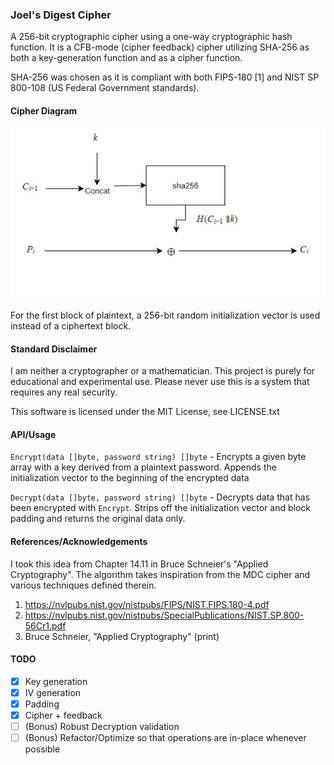 ### Joel's Digest Cipher

A 256-bit cryptographic cipher using a one-way cryptographic hash function. It is a CFB-mode (cipher feedback) cipher utilizing SHA-256 as both a key-generation function and as a cipher function.

SHA-256 was chosen as it is compliant with both FIPS-180 [1] and NIST SP 800-108 (US Federal Government standards).

#### Cipher Diagram

![](diagram.jpg)

For the first block of plaintext, a 256-bit random initialization vector is used instead of a ciphertext block.

#### Standard Disclaimer
I am neither a cryptographer or a mathematician. This project is purely for educational and experimental use. Please never use this is a system that requires any real security.

This software is licensed under the MIT License, see LICENSE.txt

#### API/Usage
`Encrypt(data []byte, password string) []byte` - Encrypts a given byte array with a key derived from a plaintext password. Appends the initialization vector to the beginning of the encrypted data

`Decrypt(data []byte, password string) []byte` - Decrypts data that has been encrypted with `Encrypt`. Strips off the initialization vector and block padding and returns the original data only.
#### References/Acknowledgements
I took this idea from Chapter 14.11 in Bruce Schneier's "Applied Cryptography". The algorithm takes inspiration from the MDC cipher and various techniques defined therein.

1. https://nvlpubs.nist.gov/nistpubs/FIPS/NIST.FIPS.180-4.pdf
2. https://nvlpubs.nist.gov/nistpubs/SpecialPublications/NIST.SP.800-56Cr1.pdf
3. Bruce Schneier, "Applied Cryptography" (print)


#### TODO
- [x] Key generation
- [x] IV generation
- [x] Padding
- [x] Cipher + feedback
- [ ] (Bonus) Robust Decryption validation
- [ ] (Bonus) Refactor/Optimize so that operations are in-place whenever possible
